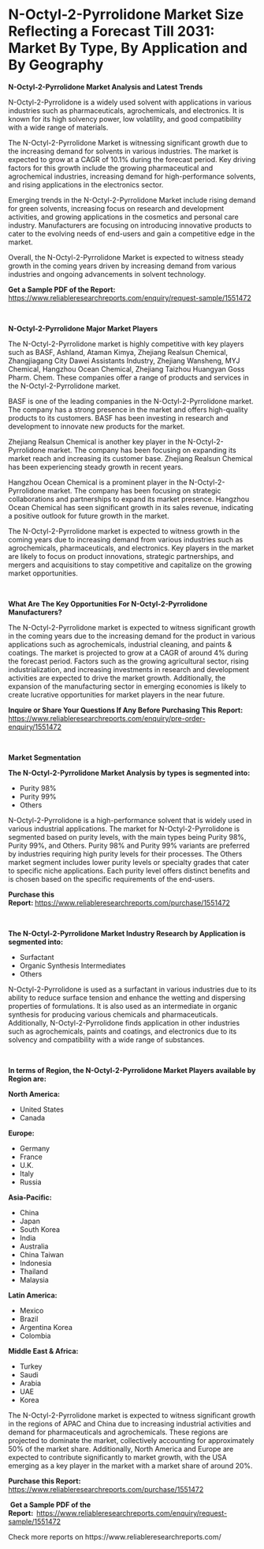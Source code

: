 <p><h1>N-Octyl-2-Pyrrolidone Market Size Reflecting a Forecast Till 2031: Market By Type, By Application and By Geography</h1></p><p><strong>N-Octyl-2-Pyrrolidone Market Analysis and Latest Trends</strong></p>
<p><p>N-Octyl-2-Pyrrolidone is a widely used solvent with applications in various industries such as pharmaceuticals, agrochemicals, and electronics. It is known for its high solvency power, low volatility, and good compatibility with a wide range of materials.</p><p>The N-Octyl-2-Pyrrolidone Market is witnessing significant growth due to the increasing demand for solvents in various industries. The market is expected to grow at a CAGR of 10.1% during the forecast period. Key driving factors for this growth include the growing pharmaceutical and agrochemical industries, increasing demand for high-performance solvents, and rising applications in the electronics sector.</p><p>Emerging trends in the N-Octyl-2-Pyrrolidone Market include rising demand for green solvents, increasing focus on research and development activities, and growing applications in the cosmetics and personal care industry. Manufacturers are focusing on introducing innovative products to cater to the evolving needs of end-users and gain a competitive edge in the market.</p><p>Overall, the N-Octyl-2-Pyrrolidone Market is expected to witness steady growth in the coming years driven by increasing demand from various industries and ongoing advancements in solvent technology.</p></p>
<p><strong>Get a Sample PDF of the Report:&nbsp;</strong> <a href="https://www.reliableresearchreports.com/enquiry/request-sample/1551472">https://www.reliableresearchreports.com/enquiry/request-sample/1551472</a></p>
<p>&nbsp;</p>
<p><strong>N-Octyl-2-Pyrrolidone Major Market Players</strong></p>
<p><p>The N-Octyl-2-Pyrrolidone market is highly competitive with key players such as BASF, Ashland, Ataman Kimya, Zhejiang Realsun Chemical, Zhangjiagang City Dawei Assistants Industry, Zhejiang Wansheng, MYJ Chemical, Hangzhou Ocean Chemical, Zhejiang Taizhou Huangyan Goss Pharm. Chem. These companies offer a range of products and services in the N-Octyl-2-Pyrrolidone market.</p><p>BASF is one of the leading companies in the N-Octyl-2-Pyrrolidone market. The company has a strong presence in the market and offers high-quality products to its customers. BASF has been investing in research and development to innovate new products for the market. </p><p>Zhejiang Realsun Chemical is another key player in the N-Octyl-2-Pyrrolidone market. The company has been focusing on expanding its market reach and increasing its customer base. Zhejiang Realsun Chemical has been experiencing steady growth in recent years.</p><p>Hangzhou Ocean Chemical is a prominent player in the N-Octyl-2-Pyrrolidone market. The company has been focusing on strategic collaborations and partnerships to expand its market presence. Hangzhou Ocean Chemical has seen significant growth in its sales revenue, indicating a positive outlook for future growth in the market.</p><p>The N-Octyl-2-Pyrrolidone market is expected to witness growth in the coming years due to increasing demand from various industries such as agrochemicals, pharmaceuticals, and electronics. Key players in the market are likely to focus on product innovations, strategic partnerships, and mergers and acquisitions to stay competitive and capitalize on the growing market opportunities.</p></p>
<p>&nbsp;</p>
<p><strong>What Are The Key Opportunities For N-Octyl-2-Pyrrolidone Manufacturers?</strong></p>
<p><p>The N-Octyl-2-Pyrrolidone market is expected to witness significant growth in the coming years due to the increasing demand for the product in various applications such as agrochemicals, industrial cleaning, and paints & coatings. The market is projected to grow at a CAGR of around 4% during the forecast period. Factors such as the growing agricultural sector, rising industrialization, and increasing investments in research and development activities are expected to drive the market growth. Additionally, the expansion of the manufacturing sector in emerging economies is likely to create lucrative opportunities for market players in the near future.</p></p>
<p><strong>Inquire or Share Your Questions If Any Before Purchasing This Report:</strong> <a href="https://www.reliableresearchreports.com/enquiry/pre-order-enquiry/1551472">https://www.reliableresearchreports.com/enquiry/pre-order-enquiry/1551472</a></p>
<p>&nbsp;</p>
<p><strong>Market Segmentation</strong></p>
<p><strong>The N-Octyl-2-Pyrrolidone Market Analysis by types is segmented into:</strong></p>
<p><ul><li>Purity 98%</li><li>Purity 99%</li><li>Others</li></ul></p>
<p><p>N-Octyl-2-Pyrrolidone is a high-performance solvent that is widely used in various industrial applications. The market for N-Octyl-2-Pyrrolidone is segmented based on purity levels, with the main types being Purity 98%, Purity 99%, and Others. Purity 98% and Purity 99% variants are preferred by industries requiring high purity levels for their processes. The Others market segment includes lower purity levels or specialty grades that cater to specific niche applications. Each purity level offers distinct benefits and is chosen based on the specific requirements of the end-users.</p></p>
<p><strong>Purchase this Report:&nbsp;</strong><a href="https://www.reliableresearchreports.com/purchase/1551472">https://www.reliableresearchreports.com/purchase/1551472</a></p>
<p>&nbsp;</p>
<p><strong>The N-Octyl-2-Pyrrolidone Market Industry Research by Application is segmented into:</strong></p>
<p><ul><li>Surfactant</li><li>Organic Synthesis Intermediates</li><li>Others</li></ul></p>
<p><p>N-Octyl-2-Pyrrolidone is used as a surfactant in various industries due to its ability to reduce surface tension and enhance the wetting and dispersing properties of formulations. It is also used as an intermediate in organic synthesis for producing various chemicals and pharmaceuticals. Additionally, N-Octyl-2-Pyrrolidone finds application in other industries such as agrochemicals, paints and coatings, and electronics due to its solvency and compatibility with a wide range of substances.</p></p>
<p>&nbsp;</p>
<p><strong>In terms of Region, the N-Octyl-2-Pyrrolidone Market Players available by Region are:</strong></p>
<p>
    <p> <strong> North America: </strong>
        <ul>
            <li>United States</li>
            <li>Canada</li>
        </ul>
        </p> 
    <p> <strong> Europe: </strong>
        <ul>
            <li>Germany</li>
            <li>France</li>
            <li>U.K.</li>
            <li>Italy</li>
            <li>Russia</li>
        </ul>
        </p> 
    <p> <strong> Asia-Pacific: </strong>
        <ul>
            <li>China</li>
            <li>Japan</li>
            <li>South Korea</li>
            <li>India</li>
            <li>Australia</li>
            <li>China Taiwan</li>
            <li>Indonesia</li>
            <li>Thailand</li>
            <li>Malaysia</li>
        </ul>
        </p> 
    <p> <strong> Latin America: </strong>
        <ul>
            <li>Mexico</li>
            <li>Brazil</li>
            <li>Argentina Korea</li>
            <li>Colombia</li>
        </ul>
        </p> 
    <p> <strong> Middle East & Africa: </strong>
        <ul>
            <li>Turkey</li>
            <li>Saudi</li>
            <li>Arabia</li>
            <li>UAE</li>
            <li>Korea</li>
        </ul>
    </p>
    </p>
<p><p>The N-Octyl-2-Pyrrolidone market is expected to witness significant growth in the regions of APAC and China due to increasing industrial activities and demand for pharmaceuticals and agrochemicals. These regions are projected to dominate the market, collectively accounting for approximately 50% of the market share. Additionally, North America and Europe are expected to contribute significantly to market growth, with the USA emerging as a key player in the market with a market share of around 20%.</p></p>
<p><strong>Purchase this Report: </strong><a href="https://www.reliableresearchreports.com/purchase/1551472">https://www.reliableresearchreports.com/purchase/1551472</a></p>
<p>&nbsp;<strong>Get a Sample PDF of the Report:&nbsp;&nbsp;</strong><a href="https://www.reliableresearchreports.com/enquiry/request-sample/1551472">https://www.reliableresearchreports.com/enquiry/request-sample/1551472</a></p>
<p><strong></strong></p>
<p>Check more reports on https://www.reliableresearchreports.com/</p>